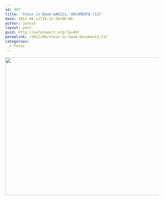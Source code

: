```yaml
---
id: 497
title: 'Stein in Baum &#8211; dOCUMENTA (13)'
date: 2012-08-11T18:12:58+00:00
author: Jannik
layout: post
guid: http://aufeinwort.org/?p=497
permalink: /2012/08/stein-in-baum-documenta-13/
categories:
  - Fotos
---
```

[<img src="http://res.cloudinary.com/aufeinwort-org/image/upload/h_392,w_696/v1382562685/P1030776_frf1rb.jpg" alt="" title="P1030776" width="800" height="451" class="aligncenter size-large wp-image-498" />](http://res.cloudinary.com/aufeinwort-org/image/upload/v1382562685/P1030776_frf1rb.jpg)